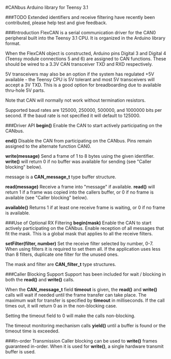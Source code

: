 #CANbus Arduino library for Teensy 3.1

###TODO
Extended identifiers and receive filtering have recently been contributed, please help test and give feedback.

###Introduction
FlexCAN is a serial communication driver for the CAN0 peripheral built into the Teensy 3.1 CPU.  It is organized in the Arduino library format.

When the FlexCAN object is constructed, Arduino pins Digital 3 and Digital 4 (Teensy module connections 5 and 6) are assigned to CAN functions.  These should be wired to a 3.3V CAN transceiver TXD and RXD respectively.

5V transceivers may also be an option if the system has regulated +5V available - the Teensy CPU is 5V tolerant and most 5V transceivers will accept a 3V TXD.  This is a good option for breadboarding due to available thru-hole 5V parts.

Note that CAN will normally not work without termination resistors.

Supported baud rates are 125000, 250000, 500000, and 1000000 bits per second.  If the baud rate is not specified it will default to 125000.

###Driver API
**begin()**
Enable the CAN to start actively participating on the CANbus.

**end()**
Disable the CAN from participating on the CANbus.  Pins remain assigned to the alternate function CAN0.

**write(message)**
Send a frame of 1 to 8 bytes using the given identifier.  **write()** will return 0 if no buffer was available for sending (see "Caller blocking" below).

message is a **CAN_message_t** type buffer structure.

**read(message)**
Receive a frame into "message" if available.  **read()** will return 1 if a frame was copied into the callers buffer, or 0 if no frame is available (see "Caller blocking" below).

**available()**
Returns 1 if at least one receive frame is waiting, or 0 if no frame is available.

###Use of Optional RX Filtering
**begin(mask)**
Enable the CAN to start actively participating on the CANbus.  Enable reception of all messages that fit the mask.  This is a global mask that applies to all the receive filters.

**setFilter(filter, number)**
Set the receive filter selected by number, 0-7.  When using filters it is required to set them all. If the application uses less than 8 filters, duplicate one filter for the unused ones.

The mask and filter are **CAN_filter_t** type structures.

###Caller Blocking Support
Support has been included for wait / blocking in both the **read()** and **write()** calls.

When the **CAN_message_t** field **timeout** is given, the **read()** and **write()** calls will wait if needed until the frame transfer can take place. The maximum wait for transfer is specified by **timeout** in milliseconds. If the call times out, it will return 0 as in the non-blocking case.

Setting the timeout field to 0 will make the calls non-blocking.

The timeout monitoring mechanism calls **yield()** until a buffer is found or the timeout time is exceeded.

###In-order Transmission
Caller blocking can be used to **write()** frames guaranteed in-order. When it is used for **write()**, a single hardware transmit buffer is used.

